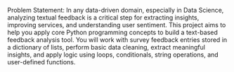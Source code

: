Problem Statement: In any data-driven domain, especially in Data Science, analyzing textual feedback is a critical step for extracting insights, improving services, and understanding user sentiment. This project aims to help you apply core Python programming concepts to build a text-based feedback analysis tool. You will work with survey feedback entries stored in a dictionary of lists, perform basic data cleaning, extract meaningful insights, and apply logic using loops, conditionals, string operations, and user-defined functions.


